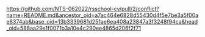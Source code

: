 
https://github.com/NTS-062022/rsschool-cv/pull/2/conflict?name=README.md&ancestor_oid=a7ac464e6828d55430d4f5e7be3a5f00ae8374ab&base_oid=13b3339681d251ae6ea408a23847a3f3248f94ca&head_oid=588aa29e1f0071b3a10e4c290ee4865d206f2f71